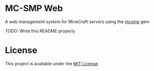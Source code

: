 # MC-SMP Web

A web management system for MineCraft servers using the [mcsmp](https://github.com/System-rat/mcsmp) gem

TODO: Write this README properly

# License

This project is available under the [MIT License](https://opensource.org/licenses/MIT).